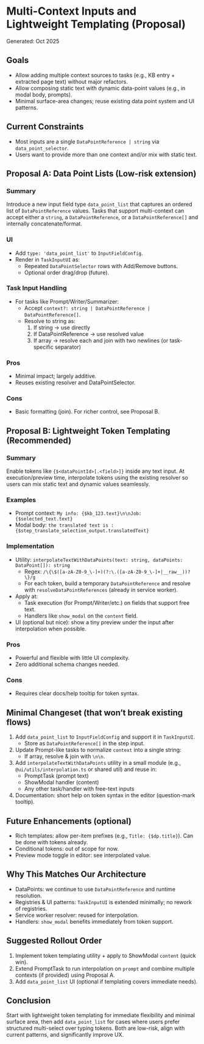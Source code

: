 # Multi-Context Inputs and Lightweight Templating (Proposal)

Generated: Oct 2025

## Goals
- Allow adding multiple context sources to tasks (e.g., KB entry + extracted page text) without major refactors.
- Allow composing static text with dynamic data-point values (e.g., in modal body, prompts).
- Minimal surface-area changes; reuse existing data point system and UI patterns.

## Current Constraints
- Most inputs are a single `DataPointReference | string` via `data_point_selector`.
- Users want to provide more than one context and/or mix with static text.

## Proposal A: Data Point Lists (Low-risk extension)
### Summary
Introduce a new input field type `data_point_list` that captures an ordered list of `DataPointReference` values. Tasks that support multi-context can accept either a `string`, a `DataPointReference`, or a `DataPointReference[]` and internally concatenate/format.

### UI
- Add `type: 'data_point_list'` to `InputFieldConfig`.
- Render in `TaskInputUI` as:
  - Repeated `DataPointSelector` rows with Add/Remove buttons.
  - Optional order drag/drop (future).

### Task Input Handling
- For tasks like Prompt/Writer/Summarizer:
  - Accept `context?: string | DataPointReference | DataPointReference[]`.
  - Resolve to string as:
    1) If string → use directly
    2) If DataPointReference → use resolved value
    3) If array → resolve each and join with two newlines (or task-specific separator)

### Pros
- Minimal impact; largely additive.
- Reuses existing resolver and DataPointSelector.

### Cons
- Basic formatting (join). For richer control, see Proposal B.

## Proposal B: Lightweight Token Templating (Recommended)
### Summary
Enable tokens like `{$<dataPointId>[.<field>]}` inside any text input. At execution/preview time, interpolate tokens using the existing resolver so users can mix static text and dynamic values seamlessly.

### Examples
- Prompt context: `My info: {$kb_123.text}\n\nJob: {$selected_text.text}`
- Modal body: `the translated text is : {$step_translate_selection_output.translatedText}`

### Implementation
- Utility: `interpolateTextWithDataPoints(text: string, dataPoints: DataPoint[]): string`
  - Regex: `/\{\$([a-zA-Z0-9_\-]+)(?:\.([a-zA-Z0-9_\-]+|__raw__))?\}/g`
  - For each token, build a temporary `DataPointReference` and resolve with `resolveDataPointReferences` (already in service worker).
- Apply at:
  - Task execution (for Prompt/Writer/etc.) on fields that support free text.
  - Handlers like `show_modal` on the `content` field.
- UI (optional but nice): show a tiny preview under the input after interpolation when possible.

### Pros
- Powerful and flexible with little UI complexity.
- Zero additional schema changes needed.

### Cons
- Requires clear docs/help tooltip for token syntax.

## Minimal Changeset (that won’t break existing flows)
1) Add `data_point_list` to `InputFieldConfig` and support it in `TaskInputUI`.
   - Store as `DataPointReference[]` in the step input.
2) Update Prompt-like tasks to normalize `context` into a single string:
   - If array, resolve & join with `\n\n`.
3) Add `interpolateTextWithDataPoints` utility in a small module (e.g., `@ui/utils/interpolation.ts` or shared util) and reuse in:
   - PromptTask (prompt text)
   - ShowModal handler (content)
   - Any other task/handler with free-text inputs
4) Documentation: short help on token syntax in the editor (question-mark tooltip).

## Future Enhancements (optional)
- Rich templates: allow per-item prefixes (e.g., `Title: {$dp.title}`). Can be done with tokens already.
- Conditional tokens: out of scope for now.
- Preview mode toggle in editor: see interpolated value.

## Why This Matches Our Architecture
- DataPoints: we continue to use `DataPointReference` and runtime resolution.
- Registries & UI patterns: `TaskInputUI` is extended minimally; no rework of registries.
- Service worker resolver: reused for interpolation.
- Handlers: `show_modal` benefits immediately from token support.

## Suggested Rollout Order
1) Implement token templating utility + apply to ShowModal `content` (quick win).
2) Extend PromptTask to run interpolation on `prompt` and combine multiple contexts (if provided) using Proposal A.
3) Add `data_point_list` UI (optional if templating covers immediate needs).

## Conclusion
Start with lightweight token templating for immediate flexibility and minimal surface area, then add `data_point_list` for cases where users prefer structured multi-select over typing tokens. Both are low-risk, align with current patterns, and significantly improve UX.
